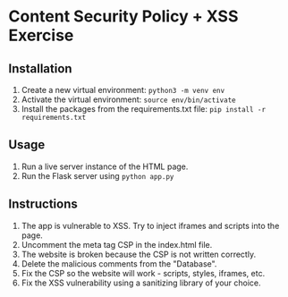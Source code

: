 # Content Security Policy + XSS Exercise 

## Installation

1. Create a new virtual environment:
```python3 -m venv env```
2. Activate the virtual environment:
 ```source env/bin/activate```
3. Install the packages from the requirements.txt file:
 ```pip install -r requirements.txt```

## Usage

1. Run a live server instance of the HTML page. 
2. Run the Flask server using ```python app.py```

## Instructions

1. The app is vulnerable to XSS. Try to inject iframes and scripts into the page.
2. Uncomment the meta tag CSP in the index.html file.
3. The website is broken because the CSP is not written correctly.
4. Delete the malicious comments from the "Database".
5. Fix the CSP so the website will work - scripts, styles, iframes, etc. 
6. Fix the XSS vulnerability using a sanitizing library of your choice.
